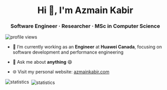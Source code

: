 <h1 align="center">Hi 👋, I'm Azmain Kabir</h1>
<h3 align="center">Software Engineer · Researcher · MSc in Computer Science</h3>

<p align="left"> <img src="https://komarev.com/ghpvc/?username=azmainkabir&label=Profile%20views&color=0e75b6&style=flat" alt="profile views" /> </p>

- 🔭 I’m currently working as an **Engineer** at **Huawei Canada**, focusing on software development and performance engineering

- 💬 Ask me about **anything** 😄

- 🌐 Visit my personal website: [azmainkabir.com](https://azmainkabir.com)

<p><img align="left" src="https://github-readme-stats.vercel.app/api/top-langs?username=azmainkabir&show_icons=true&locale=en&layout=compact" alt="statistics" /></p>

<p>&nbsp;<img align="center" src="https://github-readme-stats.vercel.app/api?username=azmainkabir&show_icons=true&locale=en" alt="statistics" /></p>
